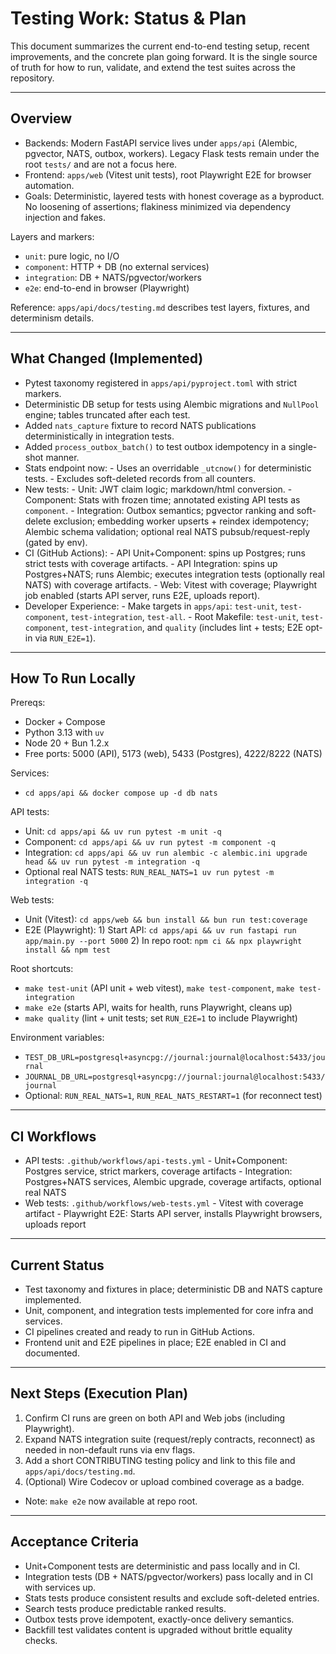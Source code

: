 # Testing Work: Status & Plan

This document summarizes the current end-to-end testing setup, recent improvements, and the concrete plan going forward. It is the single source of truth for how to run, validate, and extend the test suites across the repository.

***

## Overview

- Backends: Modern FastAPI service lives under `apps/api` (Alembic, pgvector, NATS, outbox, workers). Legacy Flask tests remain under the root `tests/` and are not a focus here.
- Frontend: `apps/web` (Vitest unit tests), root Playwright E2E for browser automation.
- Goals: Deterministic, layered tests with honest coverage as a byproduct. No loosening of assertions; flakiness minimized via dependency injection and fakes.

Layers and markers:

- `unit`: pure logic, no I/O
- `component`: HTTP + DB (no external services)
- `integration`: DB + NATS/pgvector/workers
- `e2e`: end-to-end in browser (Playwright)

Reference: `apps/api/docs/testing.md` describes test layers, fixtures, and determinism details.

***

## What Changed (Implemented)

- Pytest taxonomy registered in `apps/api/pyproject.toml` with strict markers.
- Deterministic DB setup for tests using Alembic migrations and `NullPool` engine; tables truncated after each test.
- Added `nats_capture` fixture to record NATS publications deterministically in integration tests.
- Added `process_outbox_batch()` to test outbox idempotency in a single-shot manner.
- Stats endpoint now:
  \- Uses an overridable `_utcnow()` for deterministic tests.
  \- Excludes soft-deleted records from all counters.
- New tests:
  \- Unit: JWT claim logic; markdown/html conversion.
  \- Component: Stats with frozen time; annotated existing API tests as `component`.
  \- Integration: Outbox semantics; pgvector ranking and soft-delete exclusion; embedding worker upserts + reindex idempotency; Alembic schema validation; optional real NATS pubsub/request-reply (gated by env).
- CI (GitHub Actions):
  \- API Unit+Component: spins up Postgres; runs strict tests with coverage artifacts.
  \- API Integration: spins up Postgres+NATS; runs Alembic; executes integration tests (optionally real NATS) with coverage artifacts.
  \- Web: Vitest with coverage; Playwright job enabled (starts API server, runs E2E, uploads report).
- Developer Experience:
  \- Make targets in `apps/api`: `test-unit`, `test-component`, `test-integration`, `test-all`.
  \- Root Makefile: `test-unit`, `test-component`, `test-integration`, and `quality` (includes lint + tests; E2E opt-in via `RUN_E2E=1`).

***

## How To Run Locally

Prereqs:

- Docker + Compose
- Python 3.13 with `uv`
- Node 20 + Bun 1.2.x
- Free ports: 5000 (API), 5173 (web), 5433 (Postgres), 4222/8222 (NATS)

Services:

- `cd apps/api && docker compose up -d db nats`

API tests:

- Unit: `cd apps/api && uv run pytest -m unit -q`
- Component: `cd apps/api && uv run pytest -m component -q`
- Integration: `cd apps/api && uv run alembic -c alembic.ini upgrade head && uv run pytest -m integration -q`
- Optional real NATS tests: `RUN_REAL_NATS=1 uv run pytest -m integration -q`

Web tests:

- Unit (Vitest): `cd apps/web && bun install && bun run test:coverage`
- E2E (Playwright):
  1\) Start API: `cd apps/api && uv run fastapi run app/main.py --port 5000`
  2\) In repo root: `npm ci && npx playwright install && npm test`

Root shortcuts:

- `make test-unit` (API unit + web vitest), `make test-component`, `make test-integration`
- `make e2e` (starts API, waits for health, runs Playwright, cleans up)
- `make quality` (lint + unit tests; set `RUN_E2E=1` to include Playwright)

Environment variables:

- `TEST_DB_URL=postgresql+asyncpg://journal:journal@localhost:5433/journal`
- `JOURNAL_DB_URL=postgresql+asyncpg://journal:journal@localhost:5433/journal`
- Optional: `RUN_REAL_NATS=1`, `RUN_REAL_NATS_RESTART=1` (for reconnect test)

***

## CI Workflows

- API tests: `.github/workflows/api-tests.yml`
  \- Unit+Component: Postgres service, strict markers, coverage artifacts
  \- Integration: Postgres+NATS services, Alembic upgrade, coverage artifacts, optional real NATS
- Web tests: `.github/workflows/web-tests.yml`
  \- Vitest with coverage artifact
  \- Playwright E2E: Starts API server, installs Playwright browsers, uploads report

***

## Current Status

- Test taxonomy and fixtures in place; deterministic DB and NATS capture implemented.
- Unit, component, and integration tests implemented for core infra and services.
- CI pipelines created and ready to run in GitHub Actions.
- Frontend unit and E2E pipelines in place; E2E enabled in CI and documented.

***

## Next Steps (Execution Plan)

1. Confirm CI runs are green on both API and Web jobs (including Playwright).
2. Expand NATS integration suite (request/reply contracts, reconnect) as needed in non-default runs via env flags.
3. Add a short CONTRIBUTING testing policy and link to this file and `apps/api/docs/testing.md`.
4. (Optional) Wire Codecov or upload combined coverage as a badge.

- Note: `make e2e` now available at repo root.

***

## Acceptance Criteria

- Unit+Component tests are deterministic and pass locally and in CI.
- Integration tests (DB + NATS/pgvector/workers) pass locally and in CI with services up.
- Stats tests produce consistent results and exclude soft-deleted entries.
- Search tests produce predictable ranked results.
- Outbox tests prove idempotent, exactly-once delivery semantics.
- Backfill test validates content is upgraded without brittle equality checks.
